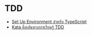 # TDD

- [Set Up Environment สำหรับ TypeScript](https://link.medium.com/Lo9jp61WH6)
- [Kata คือเส้นทางการเรียนรู้ TDD](https://www.somkiat.cc/kata-is-way-to-learn-tdd/)

